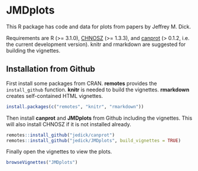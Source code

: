 # JMDplots

This R package has code and data for plots from papers by Jeffrey M. Dick.

Requirements are R (>= 3.1.0), [CHNOSZ](http://chnosz.net) (>= 1.3.3), and [canprot](https://github.com/jedick/canprot) (> 0.1.2, i.e. the current development version).
knitr and rmarkdown are suggested for building the vignettes.

## Installation from Github

First install some packages from CRAN.
**remotes** provides the `install_github` function.
**knitr** is needed to build the vignettes.
**rmarkdown** creates self-contained HTML vignettes.

```R
install.packages(c("remotes", "knitr", "rmarkdown"))
```

Then install **canprot** and **JMDplots** from Github including the vignettes.
This will also install CHNOSZ if it is not installed already.

```R
remotes::install_github("jedick/canprot")
remotes::install_github("jedick/JMDplots", build_vignettes = TRUE)
```

Finally open the vignettes to view the plots.

```R
browseVignettes("JMDplots")
```
